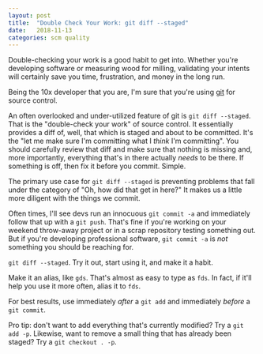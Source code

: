 ```yaml
---
layout: post
title:  "Double Check Your Work: git diff --staged"
date:   2018-11-13
categories: scm quality
---
```


Double-checking your work is a good habit to get into. Whether you're
developing software or measuring wood for milling, validating your
intents will certainly save you time, frustration, and money in the long run.

Being the 10x developer that you are, I'm sure that you're using [git][git] for
source control.

An often overlooked and under-utilized feature of git is `git diff --staged`.
That is the "double-check your work" of source control. It essentially provides
a diff of, well, that which is staged and about to be committed. It's the "let
me make sure I'm committing what I _think_ I'm committing". You should
carefully review that diff and make sure that nothing is missing and, more
importantly, everything that's in there actually _needs_ to be there. If
something is off, then fix it before you commit. Simple.

The primary use case for `git diff --staged` is preventing problems that fall
under the category of "Oh, how did that get in here?" It makes us a little more
diligent with the things we commit.

Often times, I'll see devs run an innocuous `git commit -a` and immediately
follow that up with a `git push`. That's fine if you're working on your weekend
throw-away project or in a scrap repository testing something out.  But if
you're developing professional software, `git commit -a` is _not_ something you
should be reaching for.

`git diff --staged`. Try it out, start using it, and make it a habit.

Make it an alias, like `gds`. That's almost as easy to type as `fds`. In fact,
if it'll help you use it more often, alias it to `fds`.

For best results, use immediately _after_ a `git add` and immediately _before_
a `git commit`.


Pro tip: don't want to add everything that's currently modified? Try a `git add
-p`. Likewise, want to remove a small thing that has already been staged? Try a
`git checkout . -p`.

[git]: https://git-scm.com/
